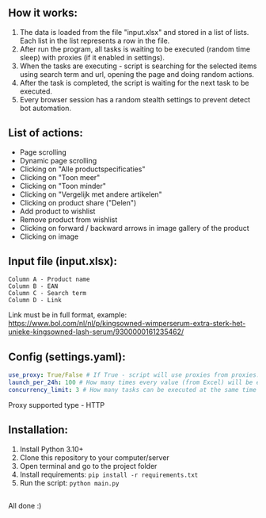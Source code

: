 ## How it works:

1) The data is loaded from the file "input.xlsx" and stored in a list of lists. Each list in the list represents a row in the file.
2) After run the program, all tasks is waiting to be executed (random time sleep) with proxies (if it enabled in settings). 
3) When the tasks are executing - script is searching for the selected items using search term and url, opening the page and doing random actions. 
4) After the task is completed, the script is waiting for the next task to be executed.
5) Every browser session has a random stealth settings to prevent detect bot automation.


## List of actions:
* Page scrolling
* Dynamic page scrolling
* Clicking on "Alle productspecificaties"
* Clicking on "Toon meer"
* Clicking on "Toon minder"
* Clicking on "Vergelijk met andere artikelen"
* Clicking on product share ("Delen")
* Add product to wishlist
* Remove product from wishlist
* Clicking on forward / backward arrows in image gallery of the product
* Clicking on image


## Input file (input.xlsx):
~~~text
Column A - Product name
Column B - EAN
Column C - Search term
Column D - Link
~~~
Link must be in full format, example: https://www.bol.com/nl/nl/p/kingsowned-wimperserum-extra-sterk-het-unieke-kingsowned-lash-serum/9300000161235462/


## Config (settings.yaml):
~~~yaml
use_proxy: True/False # If True - script will use proxies from proxies.txt file, format "ip:port:user:pass"
launch_per_24h: 100 # How many times every value (from Excel) will be executed per 24 hours
concurrency_limit: 3 # How many tasks can be executed at the same time (Threads)
~~~
Proxy supported type - HTTP


## Installation:
1) Install Python 3.10+
2) Clone this repository to your computer/server
3) Open terminal and go to the project folder
4) Install requirements: `pip install -r requirements.txt`
5) Run the script: `python main.py`

##
All done :)